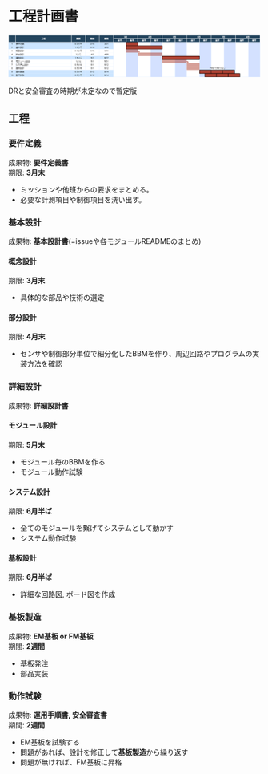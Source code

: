 # 工程計画書

![Schedule.png](Schedule.drawio.png)

DRと安全審査の時期が未定なので暫定版

## 工程

### 要件定義

成果物: **要件定義書**  
期限: **3月末**

- ミッションや他班からの要求をまとめる。
- 必要な計測項目や制御項目を洗い出す。

### 基本設計

成果物: **基本設計書**(=issueや各モジュールREADMEのまとめ)  

#### 概念設計

期限: **3月末**

- 具体的な部品や技術の選定

#### 部分設計

期限: **4月末**

- センサや制御部分単位で細分化したBBMを作り、周辺回路やプログラムの実装方法を確認

### 詳細設計

成果物: **詳細設計書**  

#### モジュール設計

期限: **5月末**

- モジュール毎のBBMを作る
- モジュール動作試験

#### システム設計

期限: **6月半ば**

- 全てのモジュールを繋げてシステムとして動かす
- システム動作試験

#### 基板設計

期限: **6月半ば**

- 詳細な回路図, ボード図を作成

### 基板製造

成果物: **EM基板 or FM基板**  
期間: **2週間**

- 基板発注
- 部品実装

### 動作試験

成果物: **運用手順書, 安全審査書**  
期間: **2週間**

- EM基板を試験する
- 問題があれば、設計を修正して**基板製造**から繰り返す
- 問題が無ければ、FM基板に昇格
